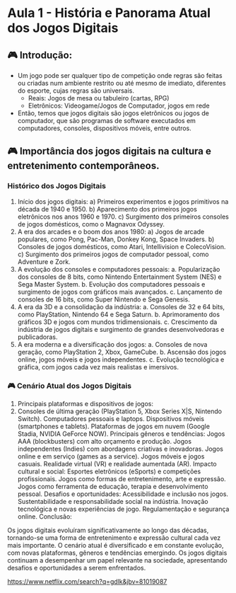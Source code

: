 # Aula 1 - História e Panorama Atual dos Jogos Digitais

## :video_game: Introdução:

- Um jogo pode ser qualquer tipo de competição onde regras são feitas ou criadas num ambiente restrito ou até mesmo de imediato, diferentes do esporte, cujas regras são universais.
  - Reais: Jogos de mesa ou tabuleiro (cartas, RPG)
  - Eletrônicos: Videogame/Jogos de Computador, jogos em rede
- Então, temos que jogos digitais são jogos eletrônicos ou jogos de computador, que são programas de software executados em computadores, consoles, dispositivos móveis, entre outros.
  
## :video_game: Importância dos jogos digitais na cultura e entretenimento contemporâneos.

### Histórico dos Jogos Digitais
  1. Início dos jogos digitais:
      a) Primeiros experimentos e jogos primitivos na década de 1940 e 1950.
      b) Aparecimento dos primeiros jogos eletrônicos nos anos 1960 e 1970.
      c) Surgimento dos primeiros consoles de jogos domésticos, como o Magnavox Odyssey.
  2. A era dos arcades e o boom dos anos 1980:
      a) Jogos de arcade populares, como Pong, Pac-Man, Donkey Kong, Space Invaders.
      b) Consoles de jogos domésticos, como Atari, Intellivision e ColecoVision.
      c) Surgimento dos primeiros jogos de computador pessoal, como Adventure e Zork.
  3. A evolução dos consoles e computadores pessoais:
     a. Popularização dos consoles de 8 bits, como Nintendo Entertainment System (NES) e Sega Master System.
     b. Evolução dos computadores pessoais e surgimento de jogos com gráficos mais avançados.
     c. Lançamento de consoles de 16 bits, como Super Nintendo e Sega Genesis.
  7. A era da 3D e a consolidação da indústria:
     a. Consoles de 32 e 64 bits, como PlayStation, Nintendo 64 e Sega Saturn.
     b. Aprimoramento dos gráficos 3D e jogos com mundos tridimensionais.
     c. Crescimento da indústria de jogos digitais e surgimento de grandes desenvolvedoras e publicadoras.
  11. A era moderna e a diversificação dos jogos:
     a. Consoles de nova geração, como PlayStation 2, Xbox, GameCube.
     b. Ascensão dos jogos online, jogos móveis e jogos independentes.
     c. Evolução tecnológica e gráfica, com jogos cada vez mais realistas e imersivos.

### :video_game: Cenário Atual dos Jogos Digitais

1. Principais plataformas e dispositivos de jogos:
2. Consoles de última geração (PlayStation 5, Xbox Series X|S, Nintendo Switch).
Computadores pessoais e laptops.
Dispositivos móveis (smartphones e tablets).
Plataformas de jogos em nuvem (Google Stadia, NVIDIA GeForce NOW).
Principais gêneros e tendências:
Jogos AAA (blockbusters) com alto orçamento e produção.
Jogos independentes (Indies) com abordagens criativas e inovadoras.
Jogos online e em serviço (games as a service).
Jogos móveis e jogos casuais.
Realidade virtual (VR) e realidade aumentada (AR).
Impacto cultural e social:
Esportes eletrônicos (eSports) e competições profissionais.
Jogos como formas de entretenimento, arte e expressão.
Jogos como ferramenta de educação, terapia e desenvolvimento pessoal.
Desafios e oportunidades:
Acessibilidade e inclusão nos jogos.
Sustentabilidade e responsabilidade social na indústria.
Inovação tecnológica e novas experiências de jogo.
Regulamentação e segurança online.
Conclusão:

Os jogos digitais evoluíram significativamente ao longo das décadas, tornando-se uma forma de entretenimento e expressão cultural cada vez mais importante.
O cenário atual é diversificado e em constante evolução, com novas plataformas, gêneros e tendências emergindo.
Os jogos digitais continuam a desempenhar um papel relevante na sociedade, apresentando desafios e oportunidades a serem enfrentados.


https://www.netflix.com/search?q=gdlk&jbv=81019087
